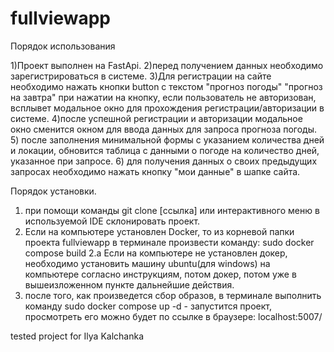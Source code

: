 # fullviewapp
Порядок использования

1)Проект выполнен на FastApi.
2)перед получением данных необходимо зарегистрироваться в системе.
3)Для регистрации на сайте необходимо нажать кнопки button с 
текстом "прогноз погоды" "прогноз на завтра"
при нажатии на кнопку, если пользователь не 
авторизован, всплывет модальное окно для прохождения 
регистрации/авторизации в системе.
4)после успешной регистрации и авторизации модальное 
окно сменится окном для ввода данных для запроса прогноза погоды.
5) после заполнения минимальной формы с указанием количества дней и локации,
обновится таблица с данными о погоде на количество дней, указанное при запросе.
6) для получения данных о своих предыдущих запросах необходимо нажать кнопку "мои данные" в шапке сайта.

Порядок установки.

1) при помощи команды git clone [ссылка] или интерактивного меню в используемой IDE склонировать проект.
2) Если на компьютере установлен Docker, то из корневой папки проекта fullviewapp в терминале произвести команду: sudo docker compose build
2.а Если на компьютере не установлен докер, необходимо установить машину ubuntu(для windows) на компьютере согласно инструкциям, потом докер, потом уже в вышеизложенном пункте дальнейшие действия.
3) после того, как произведется сбор образов, в терминале выполнить команду sudo docker compose up -d - запустится проект, просмотреть его можно будет по ссылке в браузере: localhost:5007/

tested project for Ilya Kalchanka

